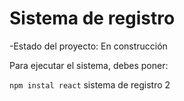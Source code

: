<h1>Sistema de registro</h1>

-Estado del proyecto: En construcción

Para ejecutar el sistema, debes poner:

```npm instal react```
sistema de registro 2
